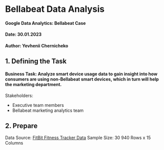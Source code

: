 # Bellabeat Data Analysis
#### Google Data Analytics: Bellabeat Case

#### Date: 30.01.2023

#### Author: Yevhenii Chernicheko
##
## 1. Defining the Task
#### Business Task: Analyze smart device usage data to gain insight into how consumers are using non-Bellabeat smart devices, which in turn will help the marketing department.

Stakeholders: 
- Executive team members
- Bellabeat marketing analytics team
##
## 2. Prepare
Data Source: [FitBit Fitness Tracker Data](https://www.kaggle.com/datasets/arashnic/fitbit)
Sample Size: 30 
940 Rows x 15 Columns
